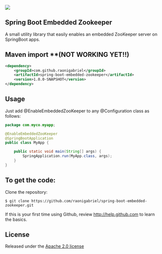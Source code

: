 ![](https://github.com/raonigabriel/spring-boot-embedded-zookeeper/workflows/Maven%20Build/badge.svg)

Spring Boot Embedded Zookeeper
-------------------
A small utility library that easily enables an embedded ZooKeeper server on SpringBoot apps.

## Maven import **(NOT WORKING YET!!) 
```xml
<dependency>
	<groupId>com.github.raonigabriel</groupId>
	<artifactId>spring-boot-embedded-zookeeper</artifactId>
	<version>1.0.0-SNAPSHOT</version>
</dependency>
```

## Usage
Just add @EnableEmbeddedZooKeeper to any @Configuration class as follows:
```java
package com.myco.myapp;

@EnableEmbeddedZooKeeper
@SpringBootApplication
public class MyApp {

	public static void main(String[] args) {
		SpringApplication.run(MyApp.class, args);
	}
} 

```

To get the code:
-------------------
Clone the repository:
```
$ git clone https://github.com/raonigabriel/spring-boot-embedded-zookeeper.git
```
If this is your first time using Github, review http://help.github.com to learn the basics.

## License

Released under the [Apache 2.0 license](http://www.apache.org/licenses/LICENSE-2.0.html)
